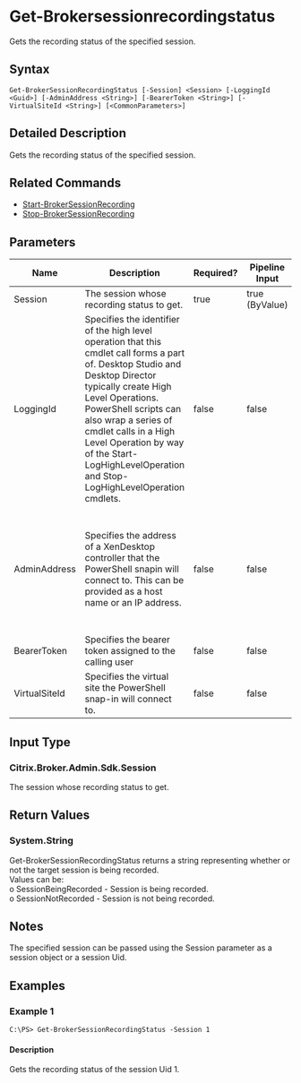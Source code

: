 ﻿
# Get-Brokersessionrecordingstatus
Gets the recording status of the specified session.
## Syntax
```
Get-BrokerSessionRecordingStatus [-Session] <Session> [-LoggingId <Guid>] [-AdminAddress <String>] [-BearerToken <String>] [-VirtualSiteId <String>] [<CommonParameters>]
```
## Detailed Description
Gets the recording status of the specified session.


## Related Commands

* [Start-BrokerSessionRecording](./Start-BrokerSessionRecording/)
* [Stop-BrokerSessionRecording](./Stop-BrokerSessionRecording/)
## Parameters
| Name   | Description | Required? | Pipeline Input | Default Value |
| --- | --- | --- | --- | --- |
| Session | The session whose recording status to get. | true | true (ByValue) |  |
| LoggingId | Specifies the identifier of the high level operation that this cmdlet call forms a part of. Desktop Studio and Desktop Director typically create High Level Operations. PowerShell scripts can also wrap a series of cmdlet calls in a High Level Operation by way of the Start-LogHighLevelOperation and Stop-LogHighLevelOperation cmdlets. | false | false |  |
| AdminAddress | Specifies the address of a XenDesktop controller that the PowerShell snapin will connect to. This can be provided as a host name or an IP address. | false | false | Localhost. Once a value is provided by any cmdlet, this value will become the default. |
| BearerToken | Specifies the bearer token assigned to the calling user | false | false |  |
| VirtualSiteId | Specifies the virtual site the PowerShell snap-in will connect to. | false | false |  |

## Input Type

### Citrix.Broker.Admin.Sdk.Session
The session whose recording status to get.
## Return Values

### System.String
Get-BrokerSessionRecordingStatus returns a string representing whether or not the target session is being recorded.<br>Values can be:<br>o SessionBeingRecorded - Session is being recorded.<br>o SessionNotRecorded  - Session is not being recorded.
## Notes
The specified session can be passed using the Session parameter as a session object or a session Uid.
## Examples

### Example 1
```
C:\PS> Get-BrokerSessionRecordingStatus -Session 1
```
#### Description
Gets the recording status of the session Uid 1.
